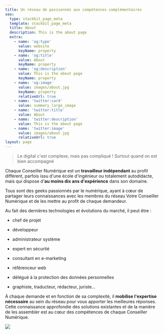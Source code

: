 ```yaml
---
title: Un réseau de passionnés aux compétences complémentaires
seo:
  type: stackbit_page_meta
  template: stackbit_page_meta
  title: About
  description: This is the about page
  extra:
    - name: 'og:type'
      value: website
      keyName: property
    - name: 'og:title'
      value: About
      keyName: property
    - name: 'og:description'
      value: This is the about page
      keyName: property
    - name: 'og:image'
      value: images/about.jpg
      keyName: property
      relativeUrl: true
    - name: 'twitter:card'
      value: summary_large_image
    - name: 'twitter:title'
      value: About
    - name: 'twitter:description'
      value: This is the about page
    - name: 'twitter:image'
      value: images/about.jpg
      relativeUrl: true
layout: page
---
```

> Le digital c'est complexe, mais pas compliqué ! Surtout quand on est bien accompagné

Chaque Conseiller Numérique est un **travailleur indépendant** au profil différent, parfois issu d'une école d'ingénieur ou totalement autodidacte, mais qui dispose d'**au moins dix ans d'expérience** dans son domaine.

Tous sont des geeks passionnés par le numérique, ayant à cœur de partager leurs connaissances avec les membres du réseau Votre Conseiller Numérique et de les mettre au profit de chaque demandeur.

Au fait des dernières technologies et évolutions du marché, il peut être :

*   chef de projet

*   développeur

*   administrateur système

*   expert en sécurité

*   consultant en e-marketing

*   référenceur web

*   délégué à la protection des données personnelles

*   graphiste, traducteur, rédacteur, juriste...

À chaque demande et en fonction de sa complexité, il **mobilise l'expertise nécessaire** au sein du réseau pour vous apporter les meilleures réponses. Cette connaissance approfondie des solutions existantes et de la manière de les assembler est au cœur des compétences de chaque Conseiller Numérique.

![](https://cdn.forestry.io/res2/5GxC-jGogtfXudPbbzLybTyPZIxW327xThfeVQ9wu_E/fit/512/512/sm/0/aHR0cHM6Ly9hcHAu/Zm9yZXN0cnkuaW8v/cmFpbHMvYWN0aXZl/X3N0b3JhZ2UvYmxv/YnMvZXlKZmNtRnBi/SE1pT25zaWJXVnpj/MkZuWlNJNklrSkJh/SEJDUjI1NEwyZDNQ/U0lzSW1WNGNDSTZi/blZzYkN3aWNIVnlJ/am9pWW14dllsOXBa/Q0o5ZlE9PS0tYzVj/MWIyMDY1NWM5MGYx/OGU1NTBlNDExZWZj/YjU3MmRjNWM3Y2Jh/Ni9qYW4tbWVldXMt/SGk3NE5aRFRsbHMt/dW5zcGxhc2guanBn)
